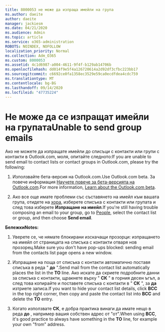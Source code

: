 ```yaml
---
title: 8000053 не може да изпраща имейли на група
ms.author: daeite
author: daeite
manager: jackiesm
ms.date: 04/21/2020
ms.audience: Admin
ms.topic: article
ms.service: o365-administration
ROBOTS: NOINDEX, NOFOLLOW
localization_priority: Normal
ms.collection: Adm_O365
ms.custom: 8000053
ms.assetid: 4c1d6987-a004-4611-9f4f-b129ab14706b
ms.openlocfilehash: dd014f9e5f4a126720614a2d92df3cfbc223bb17
ms.sourcegitcommit: c6692ce0fa1358ec3529e59ca0ecdfdea4cdc759
ms.translationtype: MT
ms.contentlocale: bg-BG
ms.lasthandoff: 09/14/2020
ms.locfileid: "47735224"
---
```

# <a name="unable-to-send-group-emails"></a><span data-ttu-id="8ce0b-102">Не може да се изпращат имейли на групата</span><span class="sxs-lookup"><span data-stu-id="8ce0b-102">Unable to send group emails</span></span>

<span data-ttu-id="8ce0b-103">Ако не можете да изпращате имейли до списъци с контакти или групи с контакти в Outlook.com, моля, опитайте следното:</span><span class="sxs-lookup"><span data-stu-id="8ce0b-103">If you are unable to send email to contact lists or contact groups in Outlook.com, please try the following:</span></span>
  
1. <span data-ttu-id="8ce0b-104">Използвайте бета-версия на Outlook.com.</span><span class="sxs-lookup"><span data-stu-id="8ce0b-104">Use Outlook.com beta.</span></span> <span data-ttu-id="8ce0b-105">За повече информация [Научете повече за бета-версията на Outlook.com](https://support.office.com/article/e2261c7f-d413-4084-8f22-21282f42d8cf).</span><span class="sxs-lookup"><span data-stu-id="8ce0b-105">For more information, [Learn about the Outlook.com beta](https://support.office.com/article/e2261c7f-d413-4084-8f22-21282f42d8cf).</span></span>
    
2. <span data-ttu-id="8ce0b-106">Ако все още имате проблеми със съставянето на имейл към вашата група, отидете на [хора](https://outlook.live.com/people/), изберете списъка с контакти или групата и след това изберете **Изпращане на имейл**.</span><span class="sxs-lookup"><span data-stu-id="8ce0b-106">If you're still having trouble composing an email to your group, go to [People](https://outlook.live.com/people/), select the contact list or group, and then choose **Send email**.</span></span>
    
 <span data-ttu-id="8ce0b-107">**Бележки**</span><span class="sxs-lookup"><span data-stu-id="8ce0b-107">**Notes:**</span></span>
  
1. <span data-ttu-id="8ce0b-108">Уверете се, че нямате блокирани изскачащи прозорци: изпращането на имейл от страницата на списъка с контакти отваря нов прозорец.</span><span class="sxs-lookup"><span data-stu-id="8ce0b-108">Make sure you don't have pop-ups blocked: sending email from the contacts list page opens a new window.</span></span>
    
2. <span data-ttu-id="8ce0b-109">Изпращане на поща от списъка с контакти автоматично поставя списъка в реда " **до** ".</span><span class="sxs-lookup"><span data-stu-id="8ce0b-109">Send mail from the contact list automatically places the list in the **TO** line.</span></span> <span data-ttu-id="8ce0b-110">Ако искате да скриете подробните данни за списъка с контакти, щракнете върху " **СК** " в горния десен ъгъл, а след това копирайте и поставете списъка с контакти в " **СК** ", за **да** изтриете записа.</span><span class="sxs-lookup"><span data-stu-id="8ce0b-110">If you want to hide your contact list details, click **BCC** in the top right corner, then copy and paste the contact list into **BCC** and delete the **TO** entry.</span></span> 
    
3. <span data-ttu-id="8ce0b-111">Когато използвате **СК**, е добра практика винаги да имате нещо в реда **до** , например вашия собствен адрес от "от".</span><span class="sxs-lookup"><span data-stu-id="8ce0b-111">When using **BCC**, it's good practice to always have something in the **TO** line, for example your own "from" address.</span></span> 
    

